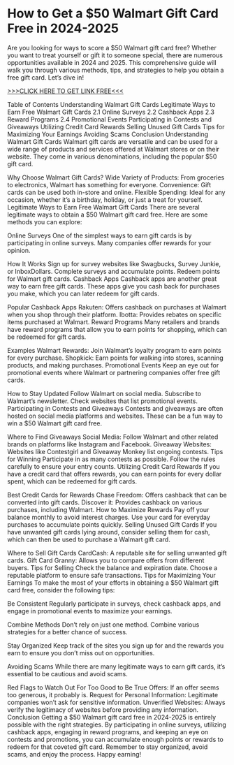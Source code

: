 # How to Get a $50 Walmart Gift Card Free in 2024-2025

Are you looking for ways to score a $50 Walmart gift card free? Whether you want to treat yourself or gift it to someone special, there are numerous opportunities available in 2024 and 2025. This comprehensive guide will walk you through various methods, tips, and strategies to help you obtain a free gift card. Let’s dive in!

[>>>CLICK HERE TO GET LINK FREE<<<](https://freesingup.online/CashApp/)

Table of Contents
Understanding Walmart Gift Cards
Legitimate Ways to Earn Free Walmart Gift Cards
2.1 Online Surveys
2.2 Cashback Apps
2.3 Reward Programs
2.4 Promotional Events
Participating in Contests and Giveaways
Utilizing Credit Card Rewards
Selling Unused Gift Cards
Tips for Maximizing Your Earnings
Avoiding Scams
Conclusion
Understanding Walmart Gift Cards
Walmart gift cards are versatile and can be used for a wide range of products and services offered at Walmart stores or on their website. They come in various denominations, including the popular $50 gift card.

Why Choose Walmart Gift Cards?
Wide Variety of Products: From groceries to electronics, Walmart has something for everyone.
Convenience: Gift cards can be used both in-store and online.
Flexible Spending: Ideal for any occasion, whether it’s a birthday, holiday, or just a treat for yourself.
Legitimate Ways to Earn Free Walmart Gift Cards
There are several legitimate ways to obtain a $50 Walmart gift card free. Here are some methods you can explore:

Online Surveys
One of the simplest ways to earn gift cards is by participating in online surveys. Many companies offer rewards for your opinion.

How It Works
Sign up for survey websites like Swagbucks, Survey Junkie, or InboxDollars.
Complete surveys and accumulate points.
Redeem points for Walmart gift cards.
Cashback Apps
Cashback apps are another great way to earn free gift cards. These apps give you cash back for purchases you make, which you can later redeem for gift cards.

Popular Cashback Apps
Rakuten: Offers cashback on purchases at Walmart when you shop through their platform.
Ibotta: Provides rebates on specific items purchased at Walmart.
Reward Programs
Many retailers and brands have reward programs that allow you to earn points for shopping, which can be redeemed for gift cards.

Examples
Walmart Rewards: Join Walmart’s loyalty program to earn points for every purchase.
Shopkick: Earn points for walking into stores, scanning products, and making purchases.
Promotional Events
Keep an eye out for promotional events where Walmart or partnering companies offer free gift cards.

How to Stay Updated
Follow Walmart on social media.
Subscribe to Walmart’s newsletter.
Check websites that list promotional events.
Participating in Contests and Giveaways
Contests and giveaways are often hosted on social media platforms and websites. These can be a fun way to win a $50 Walmart gift card free.

Where to Find Giveaways
Social Media: Follow Walmart and other related brands on platforms like Instagram and Facebook.
Giveaway Websites: Websites like Contestgirl and Giveaway Monkey list ongoing contests.
Tips for Winning
Participate in as many contests as possible.
Follow the rules carefully to ensure your entry counts.
Utilizing Credit Card Rewards
If you have a credit card that offers rewards, you can earn points for every dollar spent, which can be redeemed for gift cards.

Best Credit Cards for Rewards
Chase Freedom: Offers cashback that can be converted into gift cards.
Discover it: Provides cashback on various purchases, including Walmart.
How to Maximize Rewards
Pay off your balance monthly to avoid interest charges.
Use your card for everyday purchases to accumulate points quickly.
Selling Unused Gift Cards
If you have unwanted gift cards lying around, consider selling them for cash, which can then be used to purchase a Walmart gift card.

Where to Sell Gift Cards
CardCash: A reputable site for selling unwanted gift cards.
Gift Card Granny: Allows you to compare offers from different buyers.
Tips for Selling
Check the balance and expiration date.
Choose a reputable platform to ensure safe transactions.
Tips for Maximizing Your Earnings
To make the most of your efforts in obtaining a $50 Walmart gift card free, consider the following tips:

Be Consistent
Regularly participate in surveys, check cashback apps, and engage in promotional events to maximize your earnings.

Combine Methods
Don’t rely on just one method. Combine various strategies for a better chance of success.

Stay Organized
Keep track of the sites you sign up for and the rewards you earn to ensure you don’t miss out on opportunities.

Avoiding Scams
While there are many legitimate ways to earn gift cards, it’s essential to be cautious and avoid scams.

Red Flags to Watch Out For
Too Good to Be True Offers: If an offer seems too generous, it probably is.
Request for Personal Information: Legitimate companies won’t ask for sensitive information.
Unverified Websites: Always verify the legitimacy of websites before providing any information.
Conclusion
Getting a $50 Walmart gift card free in 2024-2025 is entirely possible with the right strategies. By participating in online surveys, utilizing cashback apps, engaging in reward programs, and keeping an eye on contests and promotions, you can accumulate enough points or rewards to redeem for that coveted gift card. Remember to stay organized, avoid scams, and enjoy the process. Happy earning!
